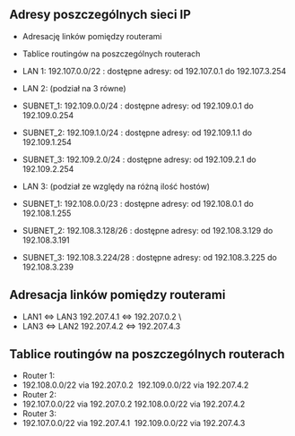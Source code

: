  ## Adresy poszczególnych sieci IP
 * Adresację linków pomiędzy routerami

 * Tablice routingów na poszczególnych routerach
  * LAN 1: 192.107.0.0/22 : dostępne adresy: od 192.107.0.1 do 192.107.3.254

  * LAN 2: (podział na 3 równe)
  * SUBNET_1: 192.109.0.0/24 : dostępne adresy: od 192.109.0.1 do 192.109.0.254 
  * SUBNET_2: 192.109.1.0/24 : dostępne adresy: od 192.109.1.1 do 192.109.1.254 
  * SUBNET_3: 192.109.2.0/24 : dostępne adresy: od 192.109.2.1 do 192.109.2.254

  * LAN 3: (podział ze względy na różną ilość hostów)
  * SUBNET_1: 192.108.0.0/23 : dostępne adresy: od 192.108.0.1 do 192.108.1.255 
  * SUBNET_2: 192.108.3.128/26 : dostępne adresy: od 192.108.3.129 do 192.108.3.191 
  * SUBNET_3: 192.108.3.224/28 : dostępne adresy: od 192.108.3.225 do 192.108.3.239

 ## Adresacja linków pomiędzy routerami
  * LAN1 <=> LAN3 192.207.4.1 <=> 192.207.0.2 \
  * LAN3 <=> LAN2 192.207.4.2 <=> 192.207.4.3


 ## Tablice routingów na poszczególnych routerach
  * Router 1:
  * 192.108.0.0/22 via 192.207.0.2  192.109.0.0/22 via 192.207.4.2
  * Router 2:
  * 192.107.0.0/22 via 192.207.0.2 192.108.0.0/22 via 192.207.4.2
  * Router 3:
  * 192.107.0.0/22 via 192.207.4.1  192.109.0.0/22 via 192.207.4.3